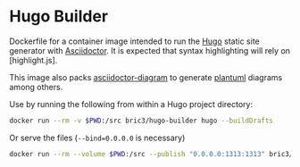# Hugo Builder

Dockerfile for a container image intended to run the [Hugo](https://gohugo.io/) 
static site generator with [Asciidoctor](https://github.com/asciidoctor/asciidoctor). 
It is expected that syntax highlighting will rely on [highlight.js].

This image also packs [asciidoctor-diagram](https://github.com/asciidoctor/asciidoctor-diagram)
to generate [plantuml](https://plantuml.com) diagrams among others.


Use by running the following from within a Hugo project directory:

```bash
docker run --rm -v $PWD:/src bric3/hugo-builder hugo --buildDrafts
```

Or serve the files (`--bind=0.0.0.0` is necessary)

```bash
docker run --rm --volume $PWD:/src --publish "0.0.0.0:1313:1313" bric3/hugo-builder hugo serve --bind=0.0.0.0 --baseUrl=blog.local --buildDrafts
```